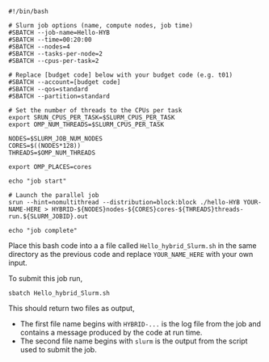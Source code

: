 ```

#!/bin/bash

# Slurm job options (name, compute nodes, job time)
#SBATCH --job-name=Hello-HYB
#SBATCH --time=00:20:00
#SBATCH --nodes=4
#SBATCH --tasks-per-node=2
#SBATCH --cpus-per-task=2

# Replace [budget code] below with your budget code (e.g. t01)
#SBATCH --account=[budget code]
#SBATCH --qos=standard
#SBATCH --partition=standard

# Set the number of threads to the CPUs per task
export SRUN_CPUS_PER_TASK=$SLURM_CPUS_PER_TASK
export OMP_NUM_THREADS=$SLURM_CPUS_PER_TASK

NODES=$SLURM_JOB_NUM_NODES
CORES=$((NODES*128))
THREADS=$OMP_NUM_THREADS

export OMP_PLACES=cores

echo "job start"

# Launch the parallel job
srun --hint=nomultithread --distribution=block:block ./hello-HYB YOUR-NAME-HERE > HYBRID-${NODES}nodes-${CORES}cores-${THREADS}threads-run.${SLURM_JOBID}.out

echo "job complete"

```

Place this bash code into a a file called `Hello_hybrid_Slurm.sh` in the same directory as the previous code and replace `YOUR_NAME_HERE` with your own input.

To submit this job run,

```
sbatch Hello_hybrid_Slurm.sh
```

This should return two files as output,

- The first file name begins with `HYBRID-...` is the log file from the job and contains a message produced by the code at run time.
- The second file name begins with `slurm` is the output from the script used to submit the job.